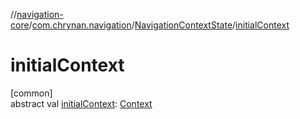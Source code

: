 //[navigation-core](../../../index.md)/[com.chrynan.navigation](../index.md)/[NavigationContextState](index.md)/[initialContext](initial-context.md)

# initialContext

[common]\
abstract val [initialContext](initial-context.md): [Context](index.md)
